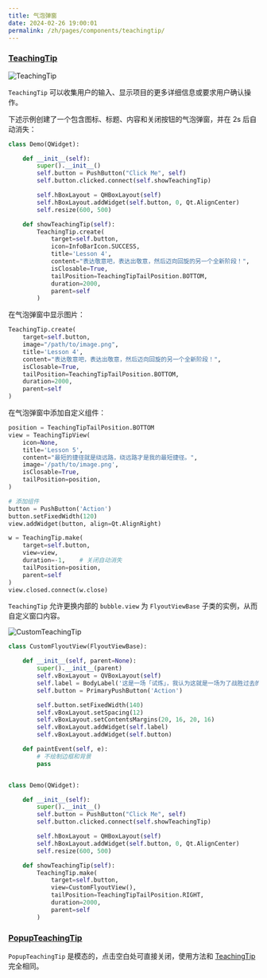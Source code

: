 ```yaml
---
title: 气泡弹窗
date: 2024-02-26 19:00:01
permalink: /zh/pages/components/teachingtip/
---
```


### [TeachingTip](https://pyqt-fluent-widgets.readthedocs.io/zh-cn/latest/autoapi/qfluentwidgets/components/widgets/teaching_tip/index.html#qfluentwidgets.components.widgets.teaching_tip.TeachingTip)

![TeachingTip](/img/components/teachingtip/TeachingTip.png)

`TeachingTip` 可以收集用户的输入、显示项目的更多详细信息或要求用户确认操作。

下述示例创建了一个包含图标、标题、内容和关闭按钮的气泡弹窗，并在 2s 后自动消失：
```python
class Demo(QWidget):

    def __init__(self):
        super().__init__()
        self.button = PushButton("Click Me", self)
        self.button.clicked.connect(self.showTeachingTip)

        self.hBoxLayout = QHBoxLayout(self)
        self.hBoxLayout.addWidget(self.button, 0, Qt.AlignCenter)
        self.resize(600, 500)

    def showTeachingTip(self):
        TeachingTip.create(
            target=self.button,
            icon=InfoBarIcon.SUCCESS,
            title='Lesson 4',
            content="表达敬意吧，表达出敬意，然后迈向回旋的另一个全新阶段！",
            isClosable=True,
            tailPosition=TeachingTipTailPosition.BOTTOM,
            duration=2000,
            parent=self
        )
```

在气泡弹窗中显示图片：

```python
TeachingTip.create(
    target=self.button,
    image="/path/to/image.png",
    title='Lesson 4',
    content="表达敬意吧，表达出敬意，然后迈向回旋的另一个全新阶段！",
    isClosable=True,
    tailPosition=TeachingTipTailPosition.BOTTOM,
    duration=2000,
    parent=self
)
```

在气泡弹窗中添加自定义组件：

```python
position = TeachingTipTailPosition.BOTTOM
view = TeachingTipView(
    icon=None,
    title='Lesson 5',
    content="最短的捷径就是绕远路，绕远路才是我的最短捷径。",
    image='/path/to/image.png',
    isClosable=True,
    tailPosition=position,
)

# 添加组件
button = PushButton('Action')
button.setFixedWidth(120)
view.addWidget(button, align=Qt.AlignRight)

w = TeachingTip.make(
    target=self.button,
    view=view,
    duration=-1,    # 关闭自动消失
    tailPosition=position,
    parent=self
)
view.closed.connect(w.close)
```

`TeachingTip` 允许更换内部的 `bubble.view` 为 `FlyoutViewBase` 子类的实例，从而自定义窗口内容。

![CustomTeachingTip](/img/components/teachingtip/CustomTeachingTip.png)

```python
class CustomFlyoutView(FlyoutViewBase):

    def __init__(self, parent=None):
        super().__init__(parent)
        self.vBoxLayout = QVBoxLayout(self)
        self.label = BodyLabel('这是一场「试炼」，我认为这就是一场为了战胜过去的「试炼」，\n只有战胜了那些幼稚的过去，人才能有所成长。')
        self.button = PrimaryPushButton('Action')

        self.button.setFixedWidth(140)
        self.vBoxLayout.setSpacing(12)
        self.vBoxLayout.setContentsMargins(20, 16, 20, 16)
        self.vBoxLayout.addWidget(self.label)
        self.vBoxLayout.addWidget(self.button)

    def paintEvent(self, e):
        # 不绘制边框和背景
        pass


class Demo(QWidget):

    def __init__(self):
        super().__init__()
        self.button = PushButton("Click Me", self)
        self.button.clicked.connect(self.showTeachingTip)

        self.hBoxLayout = QHBoxLayout(self)
        self.hBoxLayout.addWidget(self.button, 0, Qt.AlignCenter)
        self.resize(600, 500)

    def showTeachingTip(self):
        TeachingTip.make(
            target=self.button,
            view=CustomFlyoutView(),
            tailPosition=TeachingTipTailPosition.RIGHT,
            duration=2000,
            parent=self
        )
```

### [PopupTeachingTip](https://pyqt-fluent-widgets.readthedocs.io/zh-cn/latest/autoapi/qfluentwidgets/components/widgets/teaching_tip/index.html#qfluentwidgets.components.widgets.teaching_tip.PopupTeachingTip)

`PopupTeachingTip` 是模态的，点击空白处可直接关闭，使用方法和 [TeachingTip](#teachingtip) 完全相同。